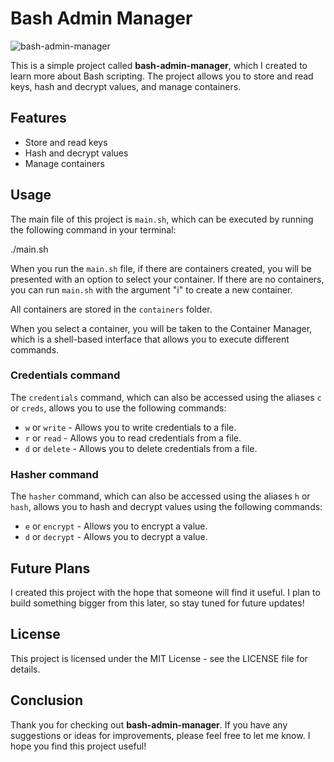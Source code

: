 # Bash Admin Manager

![bash-admin-manager](https://img.shields.io/badge/version-1.0-green)

This is a simple project called **bash-admin-manager**, which I created to learn more about Bash scripting. The project allows you to store and read keys, hash and decrypt values, and manage containers.

## Features
* Store and read keys
* Hash and decrypt values
* Manage containers

## Usage
The main file of this project is `main.sh`, which can be executed by running the following command in your terminal:

./main.sh


When you run the `main.sh` file, if there are containers created, you will be presented with an option to select your container. If there are no containers, you can run `main.sh` with the argument "i" to create a new container.

All containers are stored in the `containers` folder.

When you select a container, you will be taken to the Container Manager, which is a shell-based interface that allows you to execute different commands.

### Credentials command
The `credentials` command, which can also be accessed using the aliases `c` or `creds`, allows you to use the following commands:

* `w` or `write` - Allows you to write credentials to a file.
* `r` or `read` - Allows you to read credentials from a file.
* `d` or `delete` - Allows you to delete credentials from a file.

### Hasher command
The `hasher` command, which can also be accessed using the aliases `h` or `hash`, allows you to hash and decrypt values using the following commands:

* `e` or `encrypt` - Allows you to encrypt a value.
* `d` or `decrypt` - Allows you to decrypt a value.

## Future Plans
I created this project with the hope that someone will find it useful. I plan to build something bigger from this later, so stay tuned for future updates!

## License
This project is licensed under the MIT License - see the LICENSE file for details.

## Conclusion
Thank you for checking out **bash-admin-manager**. If you have any suggestions or ideas for improvements, please feel free to let me know. I hope you find this project useful!
